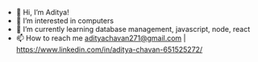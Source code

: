 - 👋 Hi, I’m Aditya!    
- 👀 I’m interested in computers
- 🌱 I’m currently learning database management, javascript, node, react
- 📫 How to reach me adityachavan271@gmail.com |  https://www.linkedin.com/in/aditya-chavan-651525272/ 

<!---
Aditya-A-Chavan/Aditya-A-Chavan is a ✨ special ✨ repository because its `README.md` (this file) appears on your GitHub profile.
You can click the Preview link to take a look at your changes.
--->
